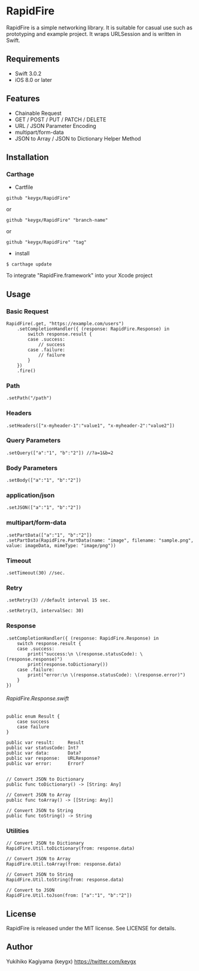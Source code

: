 # RapidFire

RapidFire is a simple networking library. It is suitable for casual use such as prototyping and example project.
It wraps URLSession and is written in Swift.

## Requirements
- Swift 3.0.2
- iOS 8.0 or later

## Features
- Chainable Request
- GET / POST / PUT / PATCH / DELETE
- URL / JSON Parameter Encoding
- multipart/form-data
- JSON to Array / JSON to Dictionary Helper Method


## Installation

### Carthage

* Cartfile

```Cartfile
github "keygx/RapidFire"
```
or

```Cartfile
github "keygx/RapidFire" "branch-name"
```
or

```Cartfile
github "keygx/RapidFire" "tag"
```

* install

```
$ carthage update
```
To integrate "RapidFire.framework" into your Xcode project

## Usage

### Basic Request

```
RapidFire(.get, "https://example.com/users")
	.setCompletionHandler({ (response: RapidFire.Response) in
		switch response.result {
		case .success:
            // success
        case .failure:
            // failure
        }
	})
	.fire()
```

### Path
```
.setPath("/path")
```

### Headers
```
.setHeaders(["x-myheader-1":"value1", "x-myheader-2":"value2"])
```

### Query Parameters
```
.setQuery(["a":"1", "b":"2"]) //?a=1&b=2
```

### Body Parameters
```
.setBody(["a":"1", "b":"2"])
```

### application/json
```
.setJSON(["a":"1", "b":"2"])
```

### multipart/form-data
```
.setPartData(["a":"1", "b":"2"])
.setPartData(RapidFire.PartData(name: "image", filename: "sample.png", value: imageData, mimeType: "image/png"))
```

### Timeout
```
.setTimeout(30) //sec.
```

### Retry
```
.setRetry(3) //default interval 15 sec.

.setRetry(3, intervalSec: 30)
```

### Response
```
.setCompletionHandler({ (response: RapidFire.Response) in
    switch response.result {
    case .success:
        print("success:\n \(response.statusCode): \(response.response)")
        print(response.toDictionary())
    case .failure:
        print("error:\n \(response.statusCode): \(response.error)")
    }
})
```

###### RapidFire.Response.swift
```
public enum Result {
    case success
    case failure
}
    
public var result:     Result
public var statusCode: Int?
public var data:       Data?
public var response:   URLResponse?
public var error:      Error?


// Convert JSON to Dictionary
public func toDictionary() -> [String: Any]

// Convert JSON to Array
public func toArray() -> [[String: Any]]

// Convert JSON to String
public func toString() -> String
```

### Utilities
```
// Convert JSON to Dictionary
RapidFire.Util.toDictionary(from: response.data)

// Convert JSON to Array
RapidFire.Util.toArray(from: response.data)

// Convert JSON to String
RapidFire.Util.toString(from: response.data)

// Convert to JSON
RapidFire.Util.toJson(from: ["a":"1", "b":"2"])
```


## License

RapidFire is released under the MIT license. See LICENSE for details.

## Author

Yukihiko Kagiyama (keygx) <https://twitter.com/keygx>
